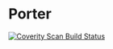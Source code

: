Porter
======
<a href="https://scan.coverity.com/projects/2349">
  <img alt="Coverity Scan Build Status"
       src="https://scan.coverity.com/projects/2349/badge.svg"/>
</a>
